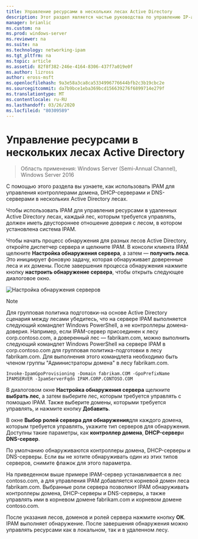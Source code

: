 ```yaml
---
title: Управление ресурсами в нескольких лесах Active Directory
description: Этот раздел является частью руководства по управлению IP-адресами (IPAM) в Windows Server 2016.
manager: brianlic
ms.custom: na
ms.prod: windows-server
ms.reviewer: na
ms.suite: na
ms.technology: networking-ipam
ms.tgt_pltfrm: na
ms.topic: article
ms.assetid: 82f8f382-246e-4164-8306-437f7a019e0f
ms.author: lizross
author: eross-msft
ms.openlocfilehash: 9a3e58a3ca8ca5334996776644bfb2c3b19cbc2e
ms.sourcegitcommit: da7b9bce1eba369bcd156639276f6899714e279f
ms.translationtype: MT
ms.contentlocale: ru-RU
ms.lasthandoff: 03/26/2020
ms.locfileid: "80309589"
---
```

# <a name="manage-resources-in-multiple-active-directory-forests"></a>Управление ресурсами в нескольких лесах Active Directory

>Область применения: Windows Server (Semi-Annual Channel), Windows Server 2016

С помощью этого раздела вы узнаете, как использовать IPAM для управления контроллерами домена, DHCP-серверами и DNS-серверами в нескольких Active Directory лесах.  
  
Чтобы использовать IPAM для управления ресурсами в удаленных Active Directory лесах, каждый лес, которым требуется управлять, должен иметь двустороннее отношение доверия с лесом, в котором установлена система IPAM.  
  
Чтобы начать процесс обнаружения для разных лесов Active Directory, откройте диспетчер сервера и щелкните IPAM. В консоли клиента IPAM щелкните **Настройка обнаружения сервера**, а затем — **получить леса**. Это инициирует фоновую задачу, которая обнаруживает доверенные леса и их домены. После завершения процесса обнаружения нажмите кнопку **настроить обнаружение сервера**, чтобы открыть следующее диалоговое окно.  
  
![Настройка обнаружения серверов](../../media/Manage-Resources-in-Multiple-Active-Directory-Forests/ipam_serverdiscovery.jpg)  

>[!NOTE]
>Для групповая политика подготовки\-на основе Active Directory сценария между лесами убедитесь, что на сервере IPAM выполняется следующий командлет Windows PowerShell, а не контроллеры домена-доверия. Например, если IPAM-сервер присоединен к лесу corp.contoso.com, а доверенный лес — fabrikam.com, можно выполнить следующий командлет Windows PowerShell на сервере IPAM в corp.contoso.com для групповая политика\-подготовки в лесу fabrikam.com. Для выполнения этого командлета необходимо быть членом группы "Администраторы домена" в лесу fabrikam.com.

    
    Invoke-IpamGpoProvisioning -Domain fabrikam.COM -GpoPrefixName IPAMSERVER -IpamServerFqdn IPAM.CORP.CONTOSO.COM
    

В диалоговом окне **Настройка обнаружения сервера** щелкните **выбрать лес**, а затем выберите лес, которым требуется управлять с помощью IPAM. Также выберите домены, которыми требуется управлять, и нажмите кнопку **Добавить**.

В окне **Выбор ролей сервера для обнаружения**для каждого домена, которым требуется управлять, укажите тип серверов для обнаружения. Доступны такие параметры, как **контроллер домена**, **DHCP-сервер**и **DNS-сервер**.

По умолчанию обнаруживаются контроллеры домена, DHCP-серверы и DNS-серверы. Если вы не хотите обнаруживать один из этих типов серверов, снимите флажок для этого параметра.

На приведенном выше примере IPAM-сервер устанавливается в лес contoso.com, а для управления IPAM добавляется корневой домен леса fabrikam.com. Выбранные роли сервера позволяют IPAM обнаруживать контроллеры домена, DHCP-серверы и DNS-серверы, а также управлять ими в корневом домене fabrikam.com и корневом домене contoso.com.

После указания лесов, доменов и ролей сервера нажмите кнопку **ОК**. IPAM выполняет обнаружение. После завершения обнаружения можно управлять ресурсами как в локальном, так и в удаленном лесу.
